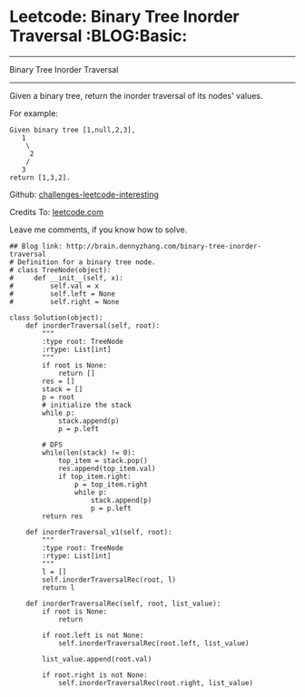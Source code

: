 # Leetcode: Binary Tree Inorder Traversal     :BLOG:Basic:


---

Binary Tree Inorder Traversal  

---

Given a binary tree, return the inorder traversal of its nodes' values.  

For example:  

    Given binary tree [1,null,2,3],
       1
        \
         2
        /
       3
    return [1,3,2].

Github: [challenges-leetcode-interesting](https://github.com/DennyZhang/challenges-leetcode-interesting/tree/master/binary-tree-inorder-traversal)  

Credits To: [leetcode.com](https://leetcode.com/problems/binary-tree-inorder-traversal/description/)  

Leave me comments, if you know how to solve.  

    ## Blog link: http://brain.dennyzhang.com/binary-tree-inorder-traversal
    # Definition for a binary tree node.
    # class TreeNode(object):
    #     def __init__(self, x):
    #         self.val = x
    #         self.left = None
    #         self.right = None
    
    class Solution(object):
        def inorderTraversal(self, root):
            """
            :type root: TreeNode
            :rtype: List[int]
            """
            if root is None:
                return []
            res = []
            stack = []
            p = root
            # initialize the stack
            while p:
                stack.append(p)
                p = p.left
    
            # DFS
            while(len(stack) != 0):
                top_item = stack.pop()
                res.append(top_item.val)
                if top_item.right:
                    p = top_item.right
                    while p:
                        stack.append(p)
                        p = p.left
            return res
    
        def inorderTraversal_v1(self, root):
            """
            :type root: TreeNode
            :rtype: List[int]
            """
            l = []
            self.inorderTraversalRec(root, l)
            return l
    
        def inorderTraversalRec(self, root, list_value):
            if root is None:
                return
    
            if root.left is not None:
                self.inorderTraversalRec(root.left, list_value)
    
            list_value.append(root.val)
    
            if root.right is not None:
                self.inorderTraversalRec(root.right, list_value)